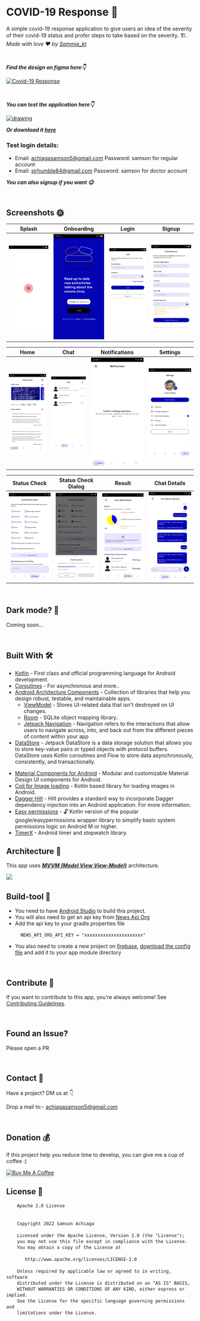# COVID-19 Response 🎡
A simple covid-19 response application to give users an idea of the severity of their covid-19 status and profer steps to take based on the severity. 🏗. *Made with love ❤️ by [Sammie_kt](https://github.com/certified84)*

<!-- <br />

***Find the latest stable release here👇***

[![AudioNotes](https://github.com/certified84/AudioNote/blob/master/app/src/main/res/drawable/logo.png)](https://github.com/certified84/AudioNote/releases/tag/v0.1.3) -->

<br />

***Find the design on figma here👇***

[![Covid-19 Response](https://github.com/certified84/AudioNote/blob/master/app/src/main/res/drawable/figma_logo.png)](https://www.figma.com/file/1kEcZy4jxma7dFrp6vW5hr/Covid19-Application?node-id=0%3A1)

<br />

***You can test the application here👇***

[<img src="https://appetize.io/images/logo1_colored_tight.png" alt="drawing" width="100"/>](https://appetize.io/app/z3ofxfsgp5dqeu4or23ycds5fa?device=pixel4&osVersion=11.0&scale=75)

***Or download it [here](https://github.com/certified84/COVID-19Response/blob/master/app/release/app-release.apk?raw=true)***

### Test login details:
 - Email: achiagasamson5@gmail.com Password: samson for regular account
 - Email: sirhumble84@gmail.com Password: samson for doctor account
 
***You can also signup if you want 😉***

<br />

## Screenshots 🌞
Splash | Onboarding | Login | Signup | 
--- | --- | --- | --- | 
![](https://github.com/certified84/COVID-19Response/blob/master/Screenshots/splash.png) | ![](https://github.com/certified84/COVID-19Response/blob/master/Screenshots/onboarding.png) | ![](https://github.com/certified84/COVID-19Response/blob/master/Screenshots/login.png) | ![](https://github.com/certified84/COVID-19Response/blob/master/Screenshots/sighup.png) |

Home | Chat | Notifications | Settings | 
--- | --- | --- | --- | 
![](https://github.com/certified84/COVID-19Response/blob/master/Screenshots/home.png) | ![](https://github.com/certified84/COVID-19Response/blob/master/Screenshots/messages.png) | ![](https://github.com/certified84/COVID-19Response/blob/master/Screenshots/notification.png) | ![](https://github.com/certified84/COVID-19Response/blob/master/Screenshots/settings.png) |

Status Check | Status Check Dialog | Result | Chat Details | 
--- | --- | --- | --- | 
![](https://github.com/certified84/COVID-19Response/blob/master/Screenshots/status_check.png) | ![](https://github.com/certified84/COVID-19Response/blob/master/Screenshots/status_check_dialog.png) | ![](https://github.com/certified84/COVID-19Response/blob/master/Screenshots/covid_status_info.png) | ![](https://github.com/certified84/COVID-19Response/blob/master/Screenshots/chat_details.png) |

<br />

## Dark mode? 🌚
Coming soon...

<br />


## Built With 🛠
- [Kotlin](https://kotlinlang.org/) - First class and official programming language for Android development.
- [Coroutines](https://kotlinlang.org/docs/reference/coroutines-overview.html) - For asynchronous and more..
- [Android Architecture Components](https://developer.android.com/topic/libraries/architecture) - Collection of libraries that help you design robust, testable, and maintainable apps.
  - [ViewModel](https://developer.android.com/topic/libraries/architecture/viewmodel) - Stores UI-related data that isn't destroyed on UI changes. 
  - [Room](https://developer.android.com/topic/libraries/architecture/room) - SQLite object mapping library.
  - [Jetpack Navigation](https://developer.android.com/guide/navigation) - Navigation refers to the interactions that allow users to navigate across, into, and back out from the different pieces of content within your app
- [DataStore](https://developer.android.com/topic/libraries/architecture/datastore) - Jetpack DataStore is a data storage solution that allows you to store key-value pairs or typed objects with protocol buffers. DataStore uses Kotlin coroutines and Flow to store data asynchronously, consistently, and transactionally.
<!--   - [Stateflow](https://developer.android.com/kotlin/flow/stateflow-and-sharedflow) - StateFlow is a state-holder observable flow that emits the current and new state updates to its collectors. 
  - [Flow](https://kotlinlang.org/docs/reference/coroutines/flow.html) - A flow is an asynchronous version of a Sequence, a type of collection whose values are lazily produced.  -->
- [Material Components for Android](https://github.com/material-components/material-components-android) - Modular and customizable Material Design UI components for Android.
- [Coil for Image loading](https://github.com/coil-kt/coil) - Kotlin based library for loading images in Android.
- [Dagger Hilt](https://github.com/google/dagger/tree/master/java/dagger/hilt) - Hilt provides a standard way to incorporate Dagger dependency injection into an Android application. For more information.
- [Easy permissions](https://github.com/vmadalin/easypermissions-ktx) - 🔓 Kotlin version of the popular google/easypermissions wrapper library to simplify basic system permissions logic on Android M or higher.
- [TimerX](https://github.com/arsvechkarev/TimerX) - Android timer and stopwatch library.

<!-- <br />

## Package Structure 📦
    
    dev.spikeysanju.expenso # Root Package
    ├── di                  # Hilt DI Modules 
    ├── data                # For data handling.
    │   ├── local           # Local Persistence Database. Room (SQLite) database
    |   │   ├── dao         # Data Access Object for Room   
    |   |   |── database    # Database Instance
    |
    ├── model               # Model classes [Transaction]
    |
    |-- repo                # Used to handle all data operations
    |
    ├── view                # Activity/Fragment View layer
    │   ├── main            # Main root folder
    |   │   ├── main        # Main Activity for RecyclerView
    |   │   └── viewmodel   # Transaction ViewModel
    |   │   ├── adapter     # Adapter for RecyclerView
    │   ├── Dashboard       # Dashboard root folder
    |   |   |__ dashboard   # Dashboard 
    │   ├── Add             # Add Transaction root folder
    |   |   |__ add         # Add Transaction 
    │   ├── Edit            # Edit Transaction root folder
    |   |   |__ edit        # Edit Transaction
    │   ├── Details         # Add Transaction root folder
    |   |   |__ details     # Transaction Details
    │   ├── About           # About root folder
    |   |   |__ about       # About 
    │   ├── Dialog          # All Dialogs root folder
    |   |   |__ dialog      # Error Dialog 
    ├── utils               # All extension functions


<br />
 -->

## Architecture 🗼
This app uses [***MVVM (Model View View-Model)***](https://developer.android.com/jetpack/docs/guide#recommended-app-arch) architecture.

![](https://github.com/TheCodeMonks/Notes-App/blob/master/screenshots/ANDROID%20ROOM%20DB%20DIAGRAM.jpg)

## Build-tool 🧰
- You need to have [Android Studio](https://developer.android.com/studio) to build this project.
- You will also need to get an api key from [News Api Org](https://newsapi.org/)
- Add the api key to your gradle.properties file 
  ```
    NEWS_API_ORG_API_KEY = "xxxxxxxxxxxxxxxxxxxxxx"
  ```
- You also need to create a new project on [firebase](https://cloud.google.com/firestore/docs/client/get-firebase), [download the config file](https://support.google.com/firebase/answer/7015592?hl=en#zippy=%2Cin-this-article) and add it to your app module directory 

<br />

## Contribute 🤝
If you want to contribute to this app, you're always welcome!
See [Contributing Guidelines](https://github.com/certified84/COVID-19Response/blob/master/CONTRIBUTION.md). 

<br>

## Found an Issue? 
Please open a PR

<br>

## Contact 📩
Have a project? DM us at 👇

Drop a mail to:- achiagasamson5@gmail.com

<br>

## Donation 💰
If this project help you reduce time to develop, you can give me a cup of coffee :) 

<a href="https://www.buymeacoffee.com/SammieKt" target="_blank"><img src="https://www.buymeacoffee.com/assets/img/custom_images/yellow_img.png" alt="Buy Me A Coffee" style="height: 41px !important;width: 174px !important;box-shadow: 0px 3px 2px 0px rgba(190, 190, 190, 0.5) !important;-webkit-box-shadow: 0px 3px 2px 0px rgba(190, 190, 190, 0.5) !important;" ></a>

## License 🔖
```
    Apache 2.0 License


    Copyright 2022 Samson Achiaga

    Licensed under the Apache License, Version 2.0 (the "License");
    you may not use this file except in compliance with the License.
    You may obtain a copy of the License at

       http://www.apache.org/licenses/LICENSE-2.0

    Unless required by applicable law or agreed to in writing, software
    distributed under the License is distributed on an "AS IS" BASIS,
    WITHOUT WARRANTIES OR CONDITIONS OF ANY KIND, either express or implied.
    See the License for the specific language governing permissions and
    limitations under the License.

```

